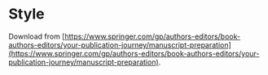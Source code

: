 # Style

Download from [https://www.springer.com/gp/authors-editors/book-authors-editors/your-publication-journey/manuscript-preparation](https://www.springer.com/gp/authors-editors/book-authors-editors/your-publication-journey/manuscript-preparation).
